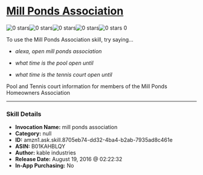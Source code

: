 # [Mill Ponds Association](http://alexa.amazon.com/#skills/amzn1.ask.skill.8705eb74-dd32-4ba4-b2ab-7935ad8c461e)
![0 stars](../../images/ic_star_border_black_18dp_1x.png)![0 stars](../../images/ic_star_border_black_18dp_1x.png)![0 stars](../../images/ic_star_border_black_18dp_1x.png)![0 stars](../../images/ic_star_border_black_18dp_1x.png)![0 stars](../../images/ic_star_border_black_18dp_1x.png) 0

To use the Mill Ponds Association skill, try saying...

* *alexa, open mill ponds association*

* *what time is the pool open until*

* *what time is the tennis court open until*

Pool and Tennis court information for members of the Mill Ponds Homeowners Association

***

### Skill Details

* **Invocation Name:** mill ponds association
* **Category:** null
* **ID:** amzn1.ask.skill.8705eb74-dd32-4ba4-b2ab-7935ad8c461e
* **ASIN:** B01KAHBLQY
* **Author:** kable industries
* **Release Date:** August 19, 2016 @ 02:22:32
* **In-App Purchasing:** No
